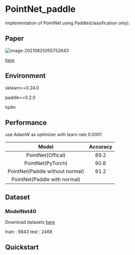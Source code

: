 # PointNet_paddle

implementation of PointNet using Paddle(classification only).

## Paper

![image-20210825055752643](294coder/PointNet_paddle/pic/image-20210825055752643.png)

[here](https://arxiv.org/abs/1612.00593)

## Environment

sklearn>=0.24.0

paddle>=0.2.0

tqdm

## Performance

use AdamW as optimizer with learn rate 0.0001

|              Model              | Accuracy |
| :-----------------------------: | :------: |
|        PointNet(Offical)        |   89.2   |
|        PointNet(PyTorch)        |   90.6   |
| PointNet(Paddle without normal) |   91.2   |
|  PointNet(Paddle with normal)   |          |

## Dataset

### ModelNet40

Download datasets [here](https://shapenet.cs.stanford.edu/media/modelnet40_normal_resampled.zip)

 train : 9843
 test : 2468

## Quickstart
